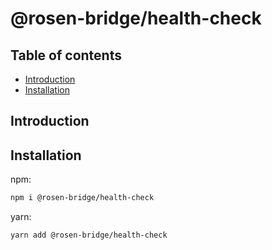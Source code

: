 # @rosen-bridge/health-check

## Table of contents

- [Introduction](#introduction)
- [Installation](#installation)

## Introduction

## Installation

npm:

```sh
npm i @rosen-bridge/health-check
```

yarn:

```sh
yarn add @rosen-bridge/health-check
```
